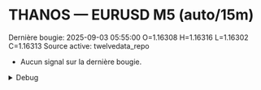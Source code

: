 # THANOS — EURUSD M5 (auto/15m)
Dernière bougie: 2025-09-03 05:55:00  O=1.16308  H=1.16316  L=1.16302  C=1.16313
Source active: twelvedata_repo

- Aucun signal sur la dernière bougie.

<details><summary>Debug</summary>

- TD_API_KEY manquant.

</details>